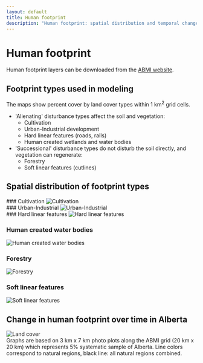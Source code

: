 ```yaml
---
layout: default
title: Human footprint
description: "Human footprint: spatial distribution and temporal changes."
---
```


# Human footprint

Human footprint layers can be downloaded from the
[ABMI website](http://abmi.ca/home/data/gis-data/human-footprint-download.html?scroll=true).

## Footprint types used in modeling

The maps show percent cover by land cover types within 1 km<sup>2</sup> grid cells.

* 'Alienating' disturbance types affect the soil and vegetation:
  - Cultivation</li>
  - Urban-Industrial development
  - Hard linear features (roads, rails)
  - Human created wetlands and water bodies
* 'Successional' disturbance types do not disturb the soil directly, and vegetation can regenerate:
  - Forestry
  - Soft linear features (cutlines)

## Spatial distribution of footprint types

<div class="col-6 col-sm-6 col-lg-6">
### Cultivation
<img src="{{ site.contents }}/geospatial/footprint/Cult.jpg" class="img-responsive" alt="Cultivation">
</div>

<div class="col-6 col-sm-6 col-lg-6">
### Urban-Industrial
<img src="{{ site.contents }}/geospatial/footprint/UrbInd.jpg" class="img-responsive" alt="Urban-Industrial">
</div>

<div class="col-6 col-sm-6 col-lg-6">
### Hard linear features
<img src="{{ site.contents }}/geospatial/footprint/HardLin.jpg" class="img-responsive" alt="Hard linear features">
</div>

<div class="col-6 col-sm-6 col-lg-6">
            <h3>Human created water bodies</h3>
<img src="{{ site.contents }}/geospatial/footprint/HWet.jpg" class="img-responsive" alt="Human created water bodies">
</div>

<div class="col-6 col-sm-6 col-lg-6">
            <h3>Forestry</h3>
<img src="{{ site.contents }}/geospatial/footprint/HFor.jpg" class="img-responsive" alt="Forestry">
</div>

<div class="col-6 col-sm-6 col-lg-6">
            <h3>Soft linear features</h3>
<img src="{{ site.contents }}/geospatial/footprint/SoftLin.jpg" class="img-responsive" alt="Soft linear features">
</div>

## Change in human footprint over time in Alberta

<div class="col-6 col-sm-6 col-lg-6">
<img src="{{ site.contents }}/geospatial/footprint/ABMI_HF3x7_yearly_changes_1999-2012.jpg" class="img-responsive" alt="Land cover">
</div>
<div class="col-6 col-sm-6 col-lg-6">
Graphs are based on 3 km x 7 km photo plots along the ABMI grid (20 km x 20 km)
which represents 5% systematic sample of Alberta.
Line colors correspond to natural regions, black line: all natural regions combined.
</div>
</div>
